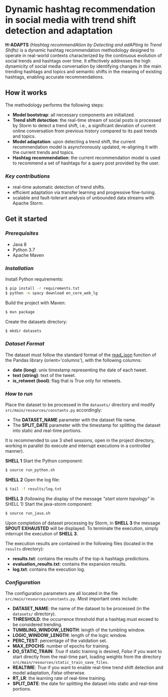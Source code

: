 # Dynamic hashtag recommendation in social media with trend shift detection and adaptation

**H-ADAPTS** *(Hashtag recommendAtion by Detecting and adAPting to Trend Shifts)* is a dynamic hashtag recommendation methodology designed to operate in real-world contexts characterized by the continuous evolution of social trends and hashtags over time. It effectively addresses the high dynamicity of social media conversation by identifying changes in the main trending hashtags and topics and semantic shifts in the meaning of existing hashtags, enabling accurate recommendations.

## How it works
The methodology performs the following steps:
- **Model bootstrap**: all necessary components are initialized.
- **Trend shift detection**: the real-time stream of social posts is processed by Storm to detect a trend shift, i.e., a significant deviation of current online conversation from previous history compared to its past trends and topics.
- **Model adaptation**: upon detecting a trend shift, the current recommendation model is asynchronously updated, re-aligning it with the current trends and topics.
- **Hashtag recommendation**: the current recommendation model is used to recommend a set of hashtags for a query post provided by the user.

### ***Key contributions***
- real-time automatic detection of trend shifts.
- efficient adaptation via transfer learning and progressive fine-tuning.
- scalable and fault-tolerant analysis of unbounded data streams with Apache Storm.

## Get it started

### ***Prerequisites***
- Java 8
- Python 3.7
- Apache Maven

### ***Installation***
Install Python requirements:
```bash
$ pip install -r requirements.txt
$ python -m spacy download en_core_web_lg
```
Build the project with Maven:
```bash
$ mvn package
```
Create the datasets directory:
```bash
$ mkdir datasets
```

### ***Dataset Format***
The dataset must follow the standard format of the [read_json](https://pandas.pydata.org/pandas-docs/version/1.1.3/reference/api/pandas.read_json.html) function of the Pandas library (orient='columns'), with the following columns:
- **date (long)**: unix timestamp representing the date of each tweet.
- **text (string)**: text of the tweet.
- **is_retweet (bool)**: flag that is True only for retweets.

### ***How to run***
Place the dataset to be processed in the ```datasets/``` directory and modify ```src/main/resources/constants.py``` accordingly:
- The **DATASET_NAME** parameter with the dataset file name.
- The **SPLIT_DATE** parameter with the timestamp for splitting the dataset into static and real-time portions.

It is recommended to use 3 shell sessions, open in the project directory, working in parallel (to execute and interrupt executions in a controlled manner).

**SHELL 1**
Start the Python component:
```bash
$ source run_python.sh
```

**SHELL 2**
Open the log file:
```bash
$ tail -f results/log.txt
```

**SHELL 3** (following the display of the message *"start storm topology"* in SHELL 1)
Start the java-storm component:
```bash
$ source run_java.sh
```

Upon completion of dataset processing by Storm, in **SHELL 3** the message **SPOUT EXHAUSTED** will be displayed.
To terminate the execution, simply interrupt the execution of **SHELL 3**.

The execution results are contained in the following files (located in the ```results``` directory):
- **results.txt**: contains the results of the top-k hashtags predictions.
- **evaluation_results.txt**: contains the expansion results.
- **log.txt**: contains the execution log.

### ***Configuration***
The configuration parameters are all located in the file ```src/main/resources/constants.py```. Most important ones include:
- **DATASET_NAME**: the name of the dataset to be processed (in the ```datasets/``` directory).
- **THRESHOLD**: the occurrence threshold that a hashtag must exceed to be considered trending.
- **TUMBLING_WINDOW_LENGTH**: length of the tumbling window.
- **LOGIC_WINDOW_LENGTH**: length of the logic window.
- **PERC_TEST**: percentage of the validation set.
- **MAX_EPOCHS**: number of epochs for training.
- **DO_STATIC_TRAIN**: *True* if static training is desired, *False* if you want to start directly from the real-time part, loading weights from the directory ```src/main/resources/static_train_save_files```.
- **REALTIME**: *True* if you want to enable real-time trend shift detection and model adaptation, *False* otherwise.
- **RT_LR**: the learning rate of real-time training.
- **SPLIT_DATE**: the date for splitting the dataset into static and real-time portions.
